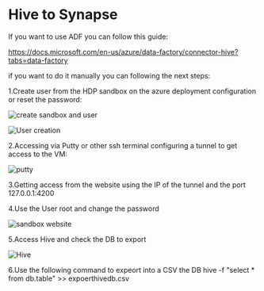 # Hive to Synapse

If you want to use ADF you can follow this guide:

https://docs.microsoft.com/en-us/azure/data-factory/connector-hive?tabs=data-factory

if you want to do it manually you can following the next steps:

1.Create user from the HDP sandbox on the azure deployment configuration or reset the password:

![create sandbox and user](https://user-images.githubusercontent.com/7907123/156600810-15bda27f-b015-46cf-82e8-914a03594b42.png)


![User creation](https://user-images.githubusercontent.com/7907123/156598598-7a5e7f39-9807-4ce1-b910-0da3f3093b20.png)

2.Accessing via Putty or other ssh terminal configuring a tunnel to get access to the VM:

![putty](https://user-images.githubusercontent.com/7907123/156598922-7f3ed2d6-eef3-434e-9ecb-ec6e15d85eb4.png)

3.Getting access from the website using the IP of the tunnel and the port 127.0.0.1:4200




4.Use the User root and change the password

![sandbox website](https://user-images.githubusercontent.com/7907123/156598978-2bc83363-598e-4346-8113-a41ac62717d4.png)

5.Access Hive and check the DB to export

![Hive](https://user-images.githubusercontent.com/7907123/156599505-baa24405-62c7-49fa-883e-6b4d2083c9ed.png)


6.Use the following command to expeort into a CSV the DB
 hive -f "select * from db.table" >> expoerthivedb.csv





